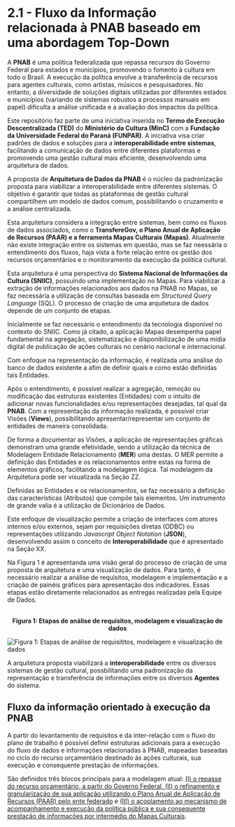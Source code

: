 # 2.1 - Fluxo da Informação relacionada à PNAB baseado em uma abordagem Top-Down
<div>
<p>
A <b>PNAB</b> é uma política federalizada que repassa recursos do Governo Federal para estados e municípios, promovendo o fomento à cultura em todo o Brasil. A execução da política envolve a transferência de recursos para agentes culturais, como artistas, músicos e pesquisadores. No entanto, a diversidade de soluções digitais utilizadas por diferentes estados e municípios (variando de sistemas robustos a processos manuais em papel) dificulta a análise unificada e a avaliação dos impactos da política.
</p>
</div>
<div>
<p>
Este repositório faz parte de uma iniciativa inserida no <b>Termo de Execução Descentralizada (TED)</b>  do  <b>Ministério da Cultura (MinC)</b>  com a  <b>Fundação da Universidade Federal do Paraná (FUNPAR)</b>. A iniciativa visa criar padrões de dados e soluções para a  <b>interoperabilidade entre sistemas</b>, facilitando a comunicação de dados entre diferentes plataformas e promovendo uma gestão cultural mais eficiente, desenvolvendo uma arquitetura de dados.
</p>
</div>
<div>
<p>
A proposta de <b>Arquitetura de Dados da PNAB</b> é o núcleo da padronização proposta para viabilizar a interoperabilidade entre diferentes sistemas. O objetivo é garantir que todas as plataformas de gestão cultural compartilhem um modelo de dados comum, possibilitando o cruzamento e a análise centralizada. 
</p>
<p>
Esta arquitetura considera a integração entre sistemas, bem como os fluxos de dados associados, como o <b>TransfereGov, o Plano Anual de Aplicação de Recursos (PAAR) e a ferramenta Mapas Culturais (Mapas). </b> Atualmente não existe integração entre os sistemas em questão, mas se faz neessária o entendimento dos fluxos, haja vista a forte relação entre os gestão dos recursos orçamentários e o monitoramento da execução da política cultural.
</p>
<p>
Esta arquitetura é uma perspectiva do <b> Sistema Nacional de Informações da Cultura (SNIIC)</b>, possuindo uma implementação no Mapas. Para viabilizar a extração de informações relacionados aos dados na PNAB no Mapas, se faz necessária a utilização de consultas baseada em <i>Structured Query Language </i> (SQL).
O processo de criação de uma arquitetura de dados depende de um conjunto de etapas.
</p>
<p>
Inicialmente se faz necessário o entendimento da tecnologia disponível no contexto do SNIIC. Como já citado, a aplicação Mapas desempenha
papel fundamental na agregação, sistematização e disponibilização de uma mídia digital de publicação de ações culturais no cenário
nacional e internacional.
</p>
<p>
Com enfoque na representação da informação, é realizada uma análise do banco de dados existente a afim de definir quais e
como estão definidas tais Entidades.
</p>
<p>
Após o entendimento, é possível realizar a agregação, remoção ou modificação das estruturas existentes (Entidades) com o intuito de adicionar
novas funcionalidades e/ou representações desejadas, tal qual da <b>PNAB</b>. Com a representação da informação realizada,
é possível criar Visões (<B>Views</B>), possibilitando apresentar/representar um conjunto de entidades de maneira consolidada.
</p>
<p>
De forma a documentar as Visões, a aplicação de representações gráficas demonstram uma grande efetividade, sendo a utilização da técnica de Modelagem Entidade Relacionamento (<b>MER</b>) uma destas.
O MER permite a definição das Entidades e os relacionamentos entre estas na forma de elementos gráficos, facilitando a modelagem lógica. Tal modelagem da Arquitetura pode ser visualizada na Seção ZZ.
</p>
<p>
Definidas as Entidades e os relacionamentos, se faz necessário a definição das características (Atributos) que compõe tais elementos.
Um instrumento de grande valia é a utilização de Dicionários de Dados.
</p>
<p>
Este enfoque de visualização permite a criação de interfaces com atores internos e/ou externos, sejam por requisições diretas (ODBC)
ou representações utilizando <i>Javascript Object Notation</i> (<b>JSON</b>), desenvolvendo assim o conceito de <b>Interoperabilidade</b> que é apresentado na Seção XX.
</p>
<p>
Na Figura 1 é apresentanda uma visão geral do processo de criação de uma proposta de arquitetura e uma visualização de dados. Para tanto, é necessário realizar a análise de requisitos, modelagem e implementação e a criação de painéis gráficos para apresentação dos indicadores. Essas etapas estão diretamente relacionados as entregas realizadas pela Equipe de Dados.
</p>
</div>
<br>
<center> <b>Figura 1: Etapas de análise de requisitos, modelagem e visualização de dados</b></center>

![**Figura 1: Etapas de análise de requisititos, modelagem e visualização de dados**](https://lh3.googleusercontent.com/pw/AP1GczNNmAcA4L8nC8bJ0z8cjO1BMhjp82_5b7XweEidL2qWxw3dbG_5RdS8EuK-DomR0F-IJOH7sLNMoaONS4t6MJYpis2qDRDRhl4D9hNu_JkFs0Q7awNvdOVhwTKVbvJnOEmcZ1Dwiji1PdYWJJCOvFSk=w2560-h940-s-no-gm?authuser=0)

<div>
<p>
A arquitetura proposta viabilizará a <b>interoperabilidade</b> entre os diversos sistemas de gestão cultural, possbilitando uma padronização da representação e transferência de informações entre os diversos <b>Agentes </b> do sistema.
</p>
</div>

## Fluxo da informação orientado à execução da PNAB

<div><p>A partir do levantamento de requisitos e da inter-relação com o fluxo do plano de trabalho é possível 
definir estruturas adicionais para a execução do fluxo de dados e informações relacionadas à PNAB, mapeadas baseadas no ciclo do recurso orçamentário destinado às ações culturais, sua execução e consequente prestação de informações.</p></div>

São definidos três blocos principais para a modelagem atual: [(I) o repasse do recurso orçamentário, a partir do Governo Federal, (II) o refinamento e granularização de sua aplicação utilizando o Plano Anual de Aplicação de Recursos (PAAR) pelo ente federado](2_1_2_TransfereGov_PAAR.md) e [(III) o acoplamento ao mecanismo de acompanhamento e execução da política pública e sua consequente prestação de informações por intermédio do Mapas Culturais](2_1_3_Proposta_PNAB_Mapas.md).


